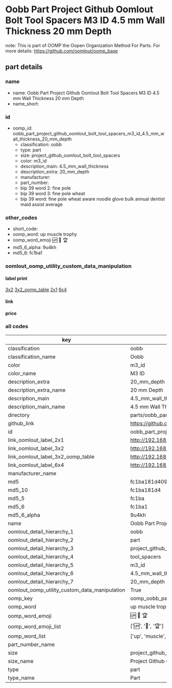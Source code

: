 # Oobb Part Project Github Oomlout Bolt Tool Spacers M3 ID 4.5 mm Wall Thickness 20 mm Depth  

note: This is part of OOMP the Oopen Organization Method For Parts. For more details: https://github.com/oomlout/oomp_base

##  part details
  







### name
* name: Oobb Part Project Github Oomlout Bolt Tool Spacers M3 ID 4.5 mm Wall Thickness 20 mm Depth
* name_short: 
### id
* oomp_id: oobb_part_project_github_oomlout_bolt_tool_spacers_m3_id_4.5_mm_wall_thickness_20_mm_depth
  * classification: oobb
  * type: part
  * size: project_github_oomlout_bolt_tool_spacers
  * color: m3_id
  * description_main: 4.5_mm_wall_thickness
  * description_extra: 20_mm_depth
  * manufacturer: 
  * part_number: 
  * bip 39 word 2: fine pole
  * bip 39 word 3: fine pole wheat
  * bip 39 word: fine pole wheat aware noodle glove bulk annual dentist maid assist average

### other_codes
* short_code: 
* oomp_word: up muscle trophy
* oomp_word_emoji :up: :muscle: :trophy:
* md5_6_alpha: 9u4kh
* md5_6: fc1ba1






### oomlout_oomp_utility_custom_data_manipulation
#### label print
[3x2](http://192.168.1.245:1112/?label=oomp%209u4kh)
[3x2_oomp_table](http://192.168.1.108:1112/?label=oomp%209u4kh)
[2x1](http://192.168.1.242:1112/?label=oomp%209u4kh)
[6x4](http://192.168.1.55:1112/?label=oomp%209u4kh)    

#### link

                              

#### price







### all codes 
| key | value |  
| --- | --- |  
| classification | oobb |  
| classification_name | Oobb |  
| color | m3_id |  
| color_name | M3 ID |  
| description_extra | 20_mm_depth |  
| description_extra_name | 20 mm Depth |  
| description_main | 4.5_mm_wall_thickness |  
| description_main_name | 4.5 mm Wall Thickness |  
| directory | parts/oobb_part_project_github_oomlout_bolt_tool_spacers_m3_id_4.5_mm_wall_thickness_20_mm_depth |  
| github_link | https://github.com/oomlout/oomlout_oomp_part_src/tree/main/parts/oobb_part_project_github_oomlout_bolt_tool_spacers_m3_id_4.5_mm_wall_thickness_20_mm_depth |  
| id | oobb_part_project_github_oomlout_bolt_tool_spacers_m3_id_4.5_mm_wall_thickness_20_mm_depth |  
| link_oomlout_label_2x1 | http://192.168.1.242:1112/?label=oomp%209u4kh |  
| link_oomlout_label_3x2 | http://192.168.1.245:1112/?label=oomp%209u4kh |  
| link_oomlout_label_3x2_oomp_table | http://192.168.1.108:1112/?label=oomp%209u4kh |  
| link_oomlout_label_6x4 | http://192.168.1.55:1112/?label=oomp%209u4kh |  
| manufacturer_name |  |  
| md5 | fc1ba181d40963c18ecb0105f3e9e2b6 |  
| md5_10 | fc1ba181d4 |  
| md5_5 | fc1ba |  
| md5_6 | fc1ba1 |  
| md5_6_alpha | 9u4kh |  
| name | Oobb Part Project Github Oomlout Bolt Tool Spacers M3 ID 4.5 mm Wall Thickness 20 mm Depth |  
| oomlout_detail_hierarchy_1 | oobb |  
| oomlout_detail_hierarchy_2 | part |  
| oomlout_detail_hierarchy_3 | project_github_bolt |  
| oomlout_detail_hierarchy_4 | tool_spacers |  
| oomlout_detail_hierarchy_5 | m3_id |  
| oomlout_detail_hierarchy_6 | 4.5_mm_wall_thickness |  
| oomlout_detail_hierarchy_7 | 20_mm_depth |  
| oomlout_oomp_utility_custom_data_manipulation | True |  
| oomp_key | oomp_oobb_part_project_github_oomlout_bolt_tool_spacers_m3_id_4.5_mm_wall_thickness_20_mm_depth |  
| oomp_word | up muscle trophy |  
| oomp_word_emoji | :up: :muscle: :trophy: |  
| oomp_word_emoji_list | [':up:', ':muscle:', ':trophy:'] |  
| oomp_word_list | ['up', 'muscle', 'trophy'] |  
| part_number_name |  |  
| size | project_github_oomlout_bolt_tool_spacers |  
| size_name | Project Github Oomlout Bolt Tool Spacers |  
| type | part |  
| type_name | Part |  
